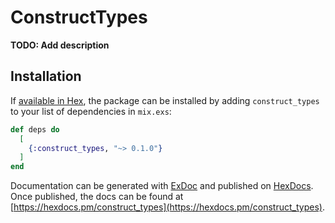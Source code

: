 # ConstructTypes

**TODO: Add description**

## Installation

If [available in Hex](https://hex.pm/docs/publish), the package can be installed
by adding `construct_types` to your list of dependencies in `mix.exs`:

```elixir
def deps do
  [
    {:construct_types, "~> 0.1.0"}
  ]
end
```

Documentation can be generated with [ExDoc](https://github.com/elixir-lang/ex_doc)
and published on [HexDocs](https://hexdocs.pm). Once published, the docs can
be found at [https://hexdocs.pm/construct_types](https://hexdocs.pm/construct_types).

